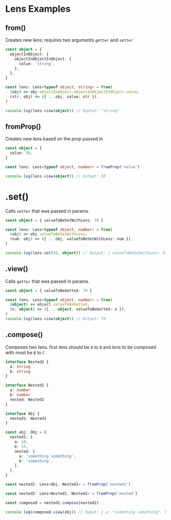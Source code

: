 # Lens Examples

## from()
Creates new lens; requires two arguments `getter` and `setter`
```ts
const object = {
  objectInObject: {
    objectInObjectInObject: {
      value: 'string',
    },
  },
}

const lens: Lens<typeof object, string> = from(
  (obj) => obj.objectInObject.objectInObjectInObject.value,
  (str, obj) => ({ ...obj, value: str }),
)

console.log(lens.view(object)) // Ouptut: "string"
```

## fromProp()
Creates new lens based on the prop passed in
```ts
const object = {
  value: 50,
}

const lens: Lens<typeof object, number> = fromProp('value')

console.log(lens.view(object)) // Output: 50
```

# .set()
Calls `setter` that was passed in params.
```ts
const object = { valueToBeSetWithLens: 70 }

const lens: Lens<typeof object, number> = from(
  (obj) => obj.valueToBeSetWithLens,
  (num, obj) => ({ ...obj, valueToBeSetWithLens: num }),
)

console.log(lens.set(50, object)) // Output: { valueToBeSetWithLens: 50 }
```

## .view()
Calls `getter` that was passed in params.
```ts
const object = { valueToBeGetted: 70 }

const lens: Lens<typeof object, number> = from(
  (object) => object.valueToBeGetted,
  (n, object) => ({ ...object, valueToBeGetted: n }),
)
console.log(lens.view(object)) // Output: 70

```

## .compose()
Composes two lens. first lens should be `A` to `B` and lens to be composed with must be `B` to `C`
```ts
interface Nested2 {
  a: string
  b: string
}

interface Nested1 {
  a: number
  b: number
  nested: Nested2
}

interface Obj {
  nested1: Nested1
}

const obj: Obj = {
  nested1: {
    a: 10,
    b: 15,
    nested: {
      a: 'something something',
      b: 'something',
    },
  },
}

const nested1: Lens<Obj, Nested1> = fromProp('nested1')

const nested2: Lens<Nested1, Nested2> = fromProp('nested')

const composed = nested1.compose(nested2)

console.log(composed.view(obj)) // Ouput: { a: "something something", b: "something" }
```
